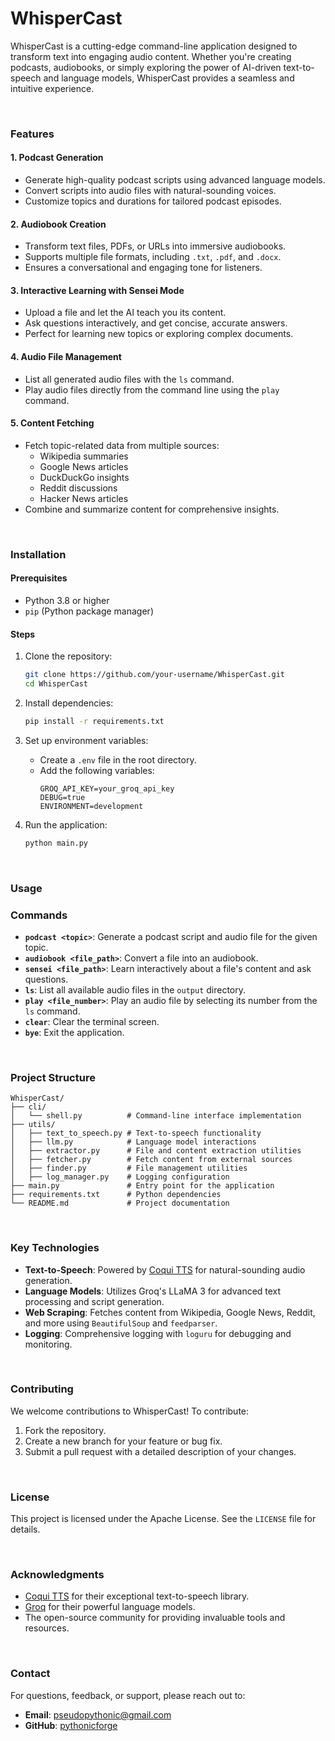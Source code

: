# WhisperCast

WhisperCast is a cutting-edge command-line application designed to transform text into engaging audio content. Whether you're creating podcasts, audiobooks, or simply exploring the power of AI-driven text-to-speech and language models, WhisperCast provides a seamless and intuitive experience.

<br/>

### Features

#### 1. **Podcast Generation**
   - Generate high-quality podcast scripts using advanced language models.
   - Convert scripts into audio files with natural-sounding voices.
   - Customize topics and durations for tailored podcast episodes.

#### 2. **Audiobook Creation**
   - Transform text files, PDFs, or URLs into immersive audiobooks.
   - Supports multiple file formats, including `.txt`, `.pdf`, and `.docx`.
   - Ensures a conversational and engaging tone for listeners.

#### 3. **Interactive Learning with Sensei Mode**
   - Upload a file and let the AI teach you its content.
   - Ask questions interactively, and get concise, accurate answers.
   - Perfect for learning new topics or exploring complex documents.

#### 4. **Audio File Management**
   - List all generated audio files with the `ls` command.
   - Play audio files directly from the command line using the `play` command.

#### 5. **Content Fetching**
   - Fetch topic-related data from multiple sources:
     - Wikipedia summaries
     - Google News articles
     - DuckDuckGo insights
     - Reddit discussions
     - Hacker News articles
   - Combine and summarize content for comprehensive insights.

<br/>

### Installation

#### Prerequisites
- Python 3.8 or higher
- `pip` (Python package manager)

#### Steps
1. Clone the repository:
   ```bash
   git clone https://github.com/your-username/WhisperCast.git
   cd WhisperCast
   ```

2. Install dependencies:
   ```bash
   pip install -r requirements.txt
   ```

3. Set up environment variables:
   - Create a `.env` file in the root directory.
   - Add the following variables:
     ```env
     GROQ_API_KEY=your_groq_api_key
     DEBUG=true
     ENVIRONMENT=development
     ```

4. Run the application:
   ```bash
   python main.py
   ```
<br/>

### Usage

### Commands
- **`podcast <topic>`**: Generate a podcast script and audio file for the given topic.
- **`audiobook <file_path>`**: Convert a file into an audiobook.
- **`sensei <file_path>`**: Learn interactively about a file's content and ask questions.
- **`ls`**: List all available audio files in the `output` directory.
- **`play <file_number>`**: Play an audio file by selecting its number from the `ls` command.
- **`clear`**: Clear the terminal screen.
- **`bye`**: Exit the application.

<br/>

### Project Structure

```
WhisperCast/
├── cli/
│   └── shell.py          # Command-line interface implementation
├── utils/
│   ├── text_to_speech.py # Text-to-speech functionality
│   ├── llm.py            # Language model interactions
│   ├── extractor.py      # File and content extraction utilities
│   ├── fetcher.py        # Fetch content from external sources
│   ├── finder.py         # File management utilities
│   ├── log_manager.py    # Logging configuration
├── main.py               # Entry point for the application
├── requirements.txt      # Python dependencies
└── README.md             # Project documentation
```

<br/>

### Key Technologies

- **Text-to-Speech**: Powered by [Coqui TTS](https://github.com/coqui-ai/TTS) for natural-sounding audio generation.
- **Language Models**: Utilizes Groq's LLaMA 3 for advanced text processing and script generation.
- **Web Scraping**: Fetches content from Wikipedia, Google News, Reddit, and more using `BeautifulSoup` and `feedparser`.
- **Logging**: Comprehensive logging with `loguru` for debugging and monitoring.

<br/>

### Contributing

We welcome contributions to WhisperCast! To contribute:
1. Fork the repository.
2. Create a new branch for your feature or bug fix.
3. Submit a pull request with a detailed description of your changes.

<br/>

### License

This project is licensed under the Apache License. See the `LICENSE` file for details.

<br/>

### Acknowledgments

- [Coqui TTS](https://github.com/coqui-ai/TTS) for their exceptional text-to-speech library.
- [Groq](https://groq.com/) for their powerful language models.
- The open-source community for providing invaluable tools and resources.

<br/>

### Contact

For questions, feedback, or support, please reach out to:
- **Email**: pseudopythonic@gmail.com
- **GitHub**: [pythonicforge](https://github.com/pythonciforge)